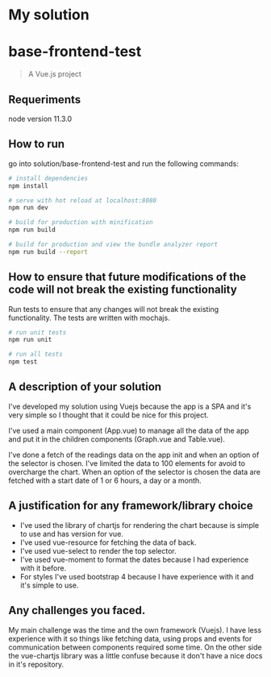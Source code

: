 # My solution 

# base-frontend-test

> A Vue.js project


## Requeriments

node version 11.3.0


## How to run

go into solution/base-frontend-test and run the following commands:

``` bash
# install dependencies
npm install

# serve with hot reload at localhost:8080
npm run dev

# build for production with minification
npm run build

# build for production and view the bundle analyzer report
npm run build --report
```


## How to ensure that future modifications of the code will not break the existing functionality

Run tests to ensure that any changes will not break the existing functionality.
The tests are written with mochajs.
``` bash
# run unit tests
npm run unit

# run all tests
npm test
```


## A description of your solution

I've developed my solution using Vuejs because the app is a SPA and it's very simple so I thought that it could be nice for this project.

I've used a main component (App.vue) to manage all the data of the app and put it in the children components (Graph.vue and Table.vue).

I've done a fetch of the readings data on the app init and when an option of the selector is chosen. I've limited the data to 100 elements for avoid to overcharge the chart.
When an option of the selector is chosen the data are fetched with a start date of 1 or 6 hours, a day or a month. 


## A justification for any framework/library choice

- I've used the library of chartjs for rendering the chart because is simple to use and has version for vue.
- I've used vue-resource for fetching the data of back.
- I've used vue-select to render the top selector.
- I've used vue-moment to format the dates because I had experience with it before.
- For styles I've used bootstrap 4 because I have experience with it and it's simple to use.


## Any challenges you faced.

My main challenge was the time and the own framework (Vuejs). I have less experience with it so things like fetching data, using props and events for communication between components required some time.
On the other side the vue-chartjs library was a little confuse because it don't have a nice docs in it's repository.